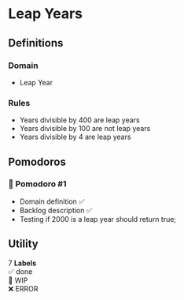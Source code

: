 # Leap Years

## Definitions

### Domain

- Leap Year

### Rules

- Years divisible by 400 are leap years
- Years divisible by 100 are not leap years
- Years divisible by 4 are leap years

## Pomodoros

### 🍅 Pomodoro #1

- Domain definition ✅
- Backlog description ✅
- Testing if 2000 is a leap year should return true;

## Utility

7
**Labels**  
✅ done  
🚧 WIP  
❌ ERROR
